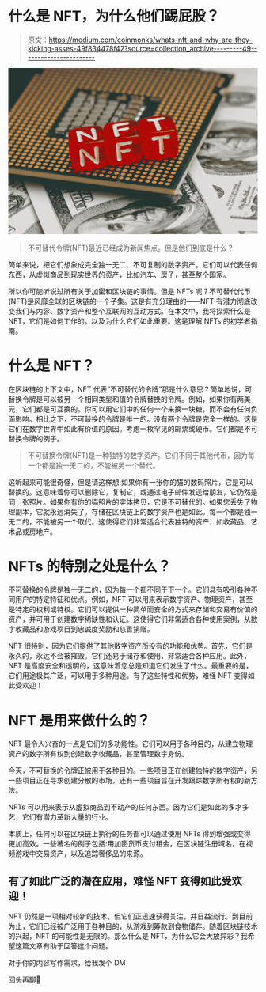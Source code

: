 # 什么是 NFT，为什么他们踢屁股？

> 原文：<https://medium.com/coinmonks/whats-nft-and-why-are-they-kicking-asses-49f834478f42?source=collection_archive---------49----------------------->

![](img/e84b706315fff8e811ccc2972e14366c.png)

> 不可替代令牌(NFT)最近已经成为新闻焦点。但是他们到底是什么？

简单来说，把它们想象成完全独一无二、不可复制的数字资产。它们可以代表任何东西，从虚拟商品到现实世界的资产，比如汽车、房子，甚至整个国家。

所以你可能听说过所有关于加密和区块链的事情。但是 NFTs 呢？不可替代代币(NFT)是风靡全球的区块链的一个子集。这是有充分理由的——NFT 有潜力彻底改变我们与内容、数字资产和整个互联网的互动方式。在本文中，我将探索什么是 NFT，它们是如何工作的，以及为什么它们如此重要。这是理解 NFTs 的初学者指南。

# 什么是 NFT？

在区块链的上下文中，NFT 代表“不可替代的令牌”那是什么意思？简单地说，可替换令牌是可以被另一个相同类型和值的令牌替换的令牌。例如，如果你有两美元，它们都是可互换的。你可以用它们中的任何一个来换一块糖，而不会有任何负面影响。相比之下，不可替换的令牌是唯一的。没有两个令牌是完全一样的。这是它们在数字世界中如此有价值的原因。考虑一枚罕见的邮票或硬币。它们都是不可替换令牌的例子。

> 不可替换令牌(NFT)是一种独特的数字资产。它们不同于其他代币，因为每一个都是独一无二的，不能被另一个替代。

这听起来可能很奇怪，但是请这样想:如果你有一张你的猫的数码照片，它是可以替换的。这意味着你可以删除它，复制它，或通过电子邮件发送给朋友，它仍然是同一张照片。如果你有你的猫照片的实体拷贝，它是不可替代的。如果您丢失了物理副本，它就永远消失了。存储在区块链上的数字资产也是如此。每一个都是独一无二的，不能被另一个取代。这使得它们非常适合代表独特的资产，如收藏品、艺术品或房地产。

# NFTs 的特别之处是什么？

不可替换的令牌是独一无二的，因为每一个都不同于下一个。它们具有吸引各种不同用户的特定特征和优点。例如，NFT 可以用来表示数字资产、物理资产，甚至是特定的权利或特权。它们可以提供一种简单而安全的方式来存储和交易有价值的资产，并可用于创建数字稀缺性和认证。这使得它们非常适合各种使用案例，从数字收藏品和游戏项目到忠诚度奖励和慈善捐赠。

NFT 很特别，因为它们提供了其他数字资产所没有的功能和优势。首先，它们是永久的，永远不会被摧毁。它们还易于储存和使用，非常适合各种应用。此外，NFT 是高度安全和透明的，这意味着您总是知道它们发生了什么。最重要的是，它们用途极其广泛，可以用于多种用途。有了这些特性和优势，难怪 NFT 变得如此受欢迎！

# NFT 是用来做什么的？

NFT 最令人兴奋的一点是它们的多功能性。它们可以用于各种目的，从建立物理资产的数字所有权到创建数字收藏品，甚至管理数字身份。

今天，不可替换的令牌正被用于各种目的。一些项目正在创建独特的数字资产，另一些项目正在寻求创建分散的市场，还有一些项目旨在开发跟踪数字所有权的新方法。

NFTs 可以用来表示从虚拟商品到不动产的任何东西。因为它们是如此的多才多艺，它们有潜力革新大量的行业。

本质上，任何可以在区块链上执行的任务都可以通过使用 NFTs 得到增强或变得更加高效。一些著名的例子包括:用加密货币支付租金，在区块链注册域名，在视频游戏中交易资产，以及追踪奢侈品的来源。

## 有了如此广泛的潜在应用，难怪 NFT 变得如此受欢迎！

NFT 仍然是一项相对较新的技术，但它们正迅速获得关注，并日益流行。到目前为止，它们已经被广泛用于各种目的，从游戏到筹款到食物储存。随着区块链技术的兴起，NFT 的可能性是无限的。那么什么是 NFT，为什么它会大放异彩？我希望这篇文章有助于回答这个问题。

对于你的内容写作需求，给我发个 DM

回头再聊🤗